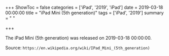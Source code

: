 +++
ShowToc = false
categories = ['iPad', '2019', 'iPad']
date = 2019-03-18 00:00:00
title = "iPad Mini (5th generation)"
tags = ['iPad', '2019']
summary = " "

+++

The iPad Mini (5th generation) was released on 2019-03-18 00:00:00.

Source: `https://en.wikipedia.org/wiki/IPad_Mini_(5th_generation)`
